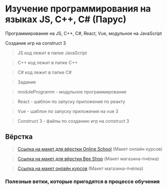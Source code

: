 # Изучение программирования на языках JS, С++, С# (Парус)
Программирование на JS, C++, C#, React, Vue, модульное на JavaScript

Создание игр на construct 3

> JS код лежит в папке JavaScript

> C++ код лежит в папке C++

> C# код лежит в папке C#

> Задания

> moduleProgramm - модульное программирование

> React - шаблон по запуску приложения по реакту

> Vue - шаблон по запуску приложения на vue 3

> Construct 3 - файлы по созданию игр на construct 3

## Вёрстка
 > <a href="https://www.figma.com/file/pS0KnmQeYHoKPXXrocNBB8/Product?node-id=0%3A1" target="_blank">Ссылка на макет для вёрстки Online School</a> (Макет онлайн курсов)

 > <a href="https://www.figma.com/file/vzq6B13f5QQovzYciVcoKl/Сайт-ПЧШ?type=design&node-id=0-1&mode=design&t=GeOQOs7RCl5WX0mP-0" target="_blank">Ссылка на макет для вёрстки Bee Shop</a> (Макет магазина-пчёлка)

 > <a href="https://www.figma.com/design/2xSwAb4gbhyQSCLihy8lIc/Online-Course-E-Learning-Educational-Website-UI-Template-Design-in-Light-Theme---FREE-Editable----Community-?node-id=21-335&t=bWhSq15TyI5huisr-0" target="_blank">Ссылка на макет онлайн курсов</a> (Макет магазина-пчёлка)

### Полезные ветки, которые пригодятся в процессе обучения
